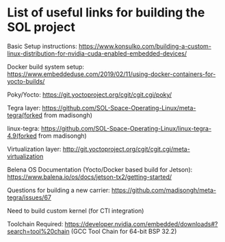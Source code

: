 # List of useful links for building the SOL project

Basic Setup instructions: https://www.konsulko.com/building-a-custom-linux-distribution-for-nvidia-cuda-enabled-embedded-devices/

Docker build system setup: https://www.embeddeduse.com/2019/02/11/using-docker-containers-for-yocto-builds/

Poky/Yocto: https://git.yoctoproject.org/cgit/cgit.cgi/poky/

Tegra layer: https://github.com/SOL-Space-Operating-Linux/meta-tegra(forked from madisongh)

linux-tegra: https://github.com/SOL-Space-Operating-Linux/linux-tegra-4.9(forked from madisongh)

Virtualization layer: http://git.yoctoproject.org/cgit/cgit.cgi/meta-virtualization

Belena OS Documentation (Yocto/Docker based build for Jetson): https://www.balena.io/os/docs/jetson-tx2/getting-started/


Questions for building a new carrier: https://github.com/madisongh/meta-tegra/issues/67



Need to build custom kernel (for CTI integration)

Toolchain Required: https://developer.nvidia.com/embedded/downloads#?search=tool%20chain (GCC Tool Chain for 64-bit BSP 32.2)

